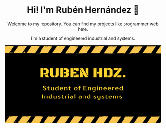 <p align="center">
  <h1 align="center">Hi! I'm Rubén Hernández 👋</h1>
</p>

<p align="center">
  Welcome to my repository. You can find my projects like programmer web here.
</p>
<p align="center">
  I´m a student of engineered  industrial and systems. 
</p>
<img src="https://github.com/Gyo28/Gyo28/blob/main/Black%20and%20Yellow%20Geometric%20Opening%20Soon%20Banner%20(1).png">
